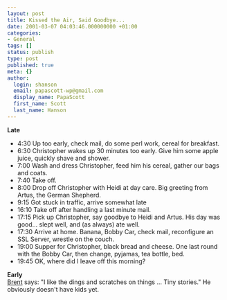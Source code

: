 ```yaml
---
layout: post
title: Kissed the Air, Said Goodbye...
date: 2001-03-07 04:03:46.000000000 +01:00
categories:
- General
tags: []
status: publish
type: post
published: true
meta: {}
author:
  login: shanson
  email: papascott-wp@gmail.com
  display_name: PapaScott
  first_name: Scott
  last_name: Hanson
---
```

<p><b>Late</b></p>
<ul>
<li>4:30 Up too early, check mail, do some perl work, cereal for breakfast.
</li>
<li>6:30 Christopher wakes up 30 minutes too early. Give him some apple juice, quickly shave and shower.
</li>
<li>7:00 Wash and dress Christopher, feed him his cereal, gather our bags and coats.
</li>
<li>7:40 Take off.
</li>
<li>8:00 Drop off Christopher with Heidi at day care. Big greeting from Artus, the German Shepherd.
</li>
<li>9:15 Got stuck in traffic, arrive somewhat late
</li>
<li>16:10 Take off after handling a last minute mail.
</li>
<li>17:15 Pick up Christopher, say goodbye to Heidi and Artus. His day was good... slept well, and (as always) ate well.
</li>
<li>17:30 Arrive at home. Banana, Bobby Car, check mail, reconfigure an SSL Server, wrestle on the couch.
</li>
<li>19:00 Supper for Christopher, black bread and cheese. One last round with the Bobby Car, then change, pyjamas, tea bottle, bed.
</li>
<li>19:45 OK, where did I leave off this morning?
</li>
</ul>
<p><b>Early</b><br />
<a href="http://inessential.com/2001/03/06.html">Brent</a> says: "I like the dings and scratches on things ... Tiny stories." He obviously doesn't have kids yet.</p>
